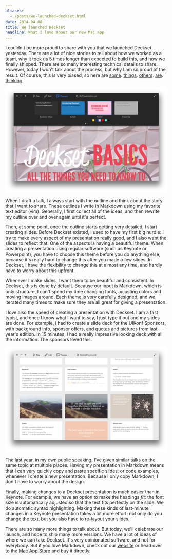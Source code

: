 ```yaml
---
aliases:
  - /posts/we-launched-deckset.html
date: 2014-04-08
title: We launched Deckset
headline: What I love about our new Mac app
---
```




I couldn't be more proud to share with you that we launched Deckset yesterday. There are a lot of nice stories to tell about how we worked as a team, why it took us 5 times longer than expected to build this, and how we finally shipped. There are so many interesting technical details to share. However, today I won't talk about the process, but why I am so proud of the result. Of course, this is very biased, so here are [some](http://www.macstories.net/reviews/deckset-empowers-you-to-create-great-presentations-from-your-text-editor-of-choice/). [things](http://brettterpstra.com/2014/04/07/deckset-1-dot-0-released/). [others](http://brooksreview.net/2014/04/deckset/). [are](https://twitter.com/chockenberry/status/453246589172060160). [thinking](http://www.heise.de/mac-and-i/meldung/Deckset-Von-Markdown-zur-Praesentation-2165030.html).

![](/static/images/deckset-screenshot.png)

When I draft a talk, I always start with the outline and think about the story that I want to share. These outlines I write in Markdown using my favorite text editor (vim). Generally, I first collect all of the ideas, and then rewrite my outline over and over again until it's perfect.

Then, at some point, once the outline starts getting very detailed, I start creating slides. Before Deckset existed, I used to have my first big hurdle: I try to make every aspect of my presentation really good, and I also want the slides to reflect that. One of the aspects is having a beautiful theme. When creating a presentation using regular software (such as Keynote or Powerpoint), you have to choose this theme before you do anything else, because it's really hard to change this after you made a few slides. In Deckset, I have the flexibility to change this at almost any time, and hardly have to worry about this upfront.

Whenever I make slides, I want them to be beautiful and consistent. In Deckset, this is done by default. Because our input is Markdown, which is only structure, I can't spend my time changing fonts, adjusting colors and moving images around. Each theme is very carefully designed, and we iterated many times to make sure they are all great for giving a presentation.

I love also the speed of creating a presentation with Deckset. I am a fast typist, and once I know what I want to say, I just type it out and my slides are done. For example, I had to create a slide deck for the UIKonf Sponsors, with background info, sponsor offers, and quotes and pictures from last year's edition. In 15 minutes, I had a really impressive looking deck with all the information. The sponsors loved this.

![](/static/images/deckset-screenshot2.png)

The last year, in my own public speaking, I've given similar talks on the same topic at multiple places. Having my presentation in Markdown means that I can very quickly copy and paste specific slides, or code examples, whenever I create a new presentation. Because I only copy Markdown, I don't have to worry about the design.

Finally, making changes to a Deckset presentation is much easier than in Keynote. For example, we have an option to make the headings *fit*: the font size is automatically adjusted so that the text fits perfectly on the slide. We do automatic syntax highlighting. Making these kinds of last-minute changes in a Keynote presentation takes a lot more effort: not only do you change the text, but you also have to re-layout your slides.

There are so many more things to talk about. But today, we'll celebrate our launch, and hope to ship many more versions. We have a lot of ideas of where we can take Deckset. It's very opinionated software, and not for everybody. But if you love Markdown, check out our [website](http://www.decksetapp.com) or head over to the [Mac App Store](http://bit.ly/getdeckset) and buy it directly.


